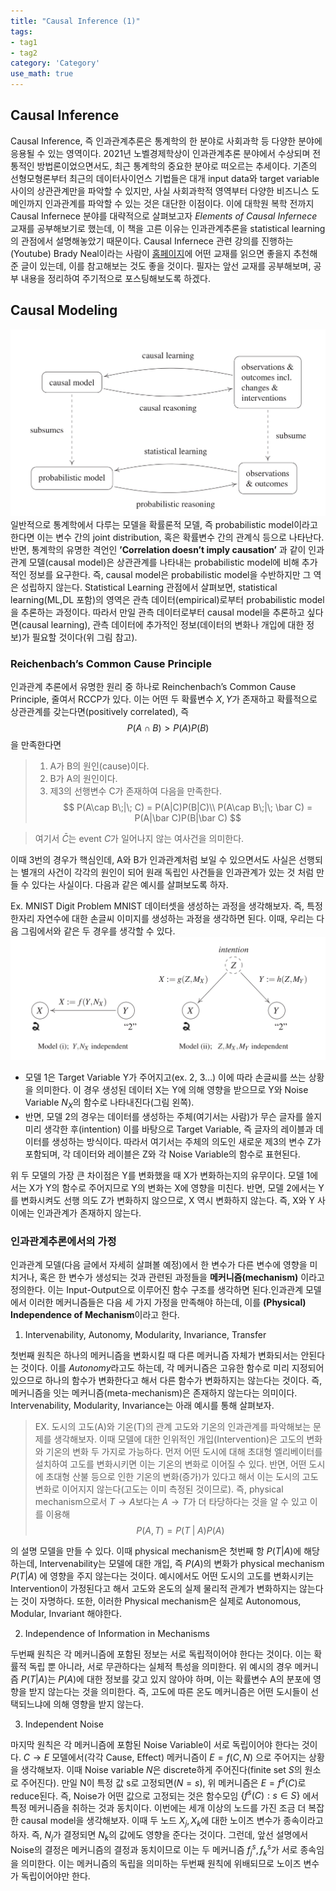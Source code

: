 ```yaml
---
title: "Causal Inference (1)"
tags:
- tag1
- tag2
category: 'Category'
use_math: true
---
```

## Causal Inference
Causal Inference, 즉 인과관계추론은 통계학의 한 분야로 사회과학 등 다양한 분야에 응용될 수 있는 영역이다. 2021년 노벨경제학상이 인과관계추론 분야에서 수상되며 전통적인 방법론이었으면서도, 최근 통계학의 중요한 분야로 떠오르는 추세이다. 기존의 선형모형론부터 최근의 데이터사이언스 기법들은 대개 input data와 target variable 사이의 상관관계만을 파악할 수 있지만, 사실 사회과학적 영역부터 다양한 비즈니스 도메인까지 인과관계를 파악할 수 있는 것은 대단한 이점이다. 이에 대학원 복학 전까지 Causal Infernece 분야를 대략적으로 살펴보고자 *Elements of Causal Infernece* 교재를 공부해보기로 했는데, 이 책을 고른 이유는 인과관계추론을 statistical learning의 관점에서 설명해놓았기 때문이다. Causal Infernece 관련 강의를 진행하는(Youtube) Brady Neal이라는 사람이 [홈페이지](https://www.bradyneal.com/which-causal-inference-book)에 어떤 교재를 읽으면 좋을지 추천해준 글이 있는데, 이를 참고해보는 것도 좋을 것이다. 필자는 앞선 교재를 공부해보며, 공부 내용을 정리하여 주기적으로 포스팅해보도록 하겠다.

## Causal Modeling
![](assets/16540495903604.jpg)
일반적으로 통계학에서 다루는 모델을 확률론적 모델, 즉 probabilistic model이라고 한다면 이는 변수 간의 joint distribution, 혹은 확률변수 간의 관계식 등으로 나타난다. 반면, 통계학의 유명한 격언인 **’Correlation doesn’t imply causation’** 과 같이 인과관계 모델(causal model)은 상관관계를 나타내는 probabilistic model에 비해 추가적인 정보를 요구한다. 즉, causal model은 probabilistic model을 수반하지만 그 역은 성립하지 않는다.
Statistical Learning 관점에서 살펴보면, statistical learning(ML,DL 포함)의 영역은 관측 데이터(empirical)로부터 probabilistic model을 추론하는 과정이다. 따라서 만일 관측 데이터로부터 causal model을 추론하고 싶다면(causal learning), 관측 데이터에 추가적인 정보(데이터의 변화나 개입에 대한 정보)가 필요할 것이다(위 그림 참고).

### Reichenbach’s Common Cause Principle
인과관계 추론에서 유명한 원리 중 하나로 Reinchenbach’s Common Cause Principle, 줄여서 RCCP가 있다. 이는 어떤 두 확률변수 $X, Y$가 존재하고 확률적으로 상관관계를 갖는다면(positively correlated), 즉
$$
P(A\cap B)> P(A)P(B)
$$
을 만족한다면
> 1. A가 B의 원인(cause)이다.
> 2. B가 A의 원인이다.
> 3. 제3의 선행변수 C가 존재하여 다음을 만족한다.
>   $$
>   P(A\cap B\;|\; C) = P(A|C)P(B|C)\\
>   P(A\cap B\;|\; \bar C) = P(A|\bar C)P(B|\bar C)
>   $$

> 여기서 $\bar C$는 event $C$가 일어나지 않는 여사건을 의미한다.

이때 3번의 경우가 핵심인데, A와 B가 인과관계처럼 보일 수 있으면서도 사실은 선행되는 별개의 사건이 각각의 원인이 되어 원래 독립인 사건들을 인과관계가 있는 것 처럼 만들 수 있다는 사실이다. 다음과 같은 예시를 살펴보도록 하자.

Ex. MNIST Digit Problem
MNIST 데이터셋을 생성하는 과정을 생각해보자. 즉, 특정 한자리 자연수에 대한 손글씨 이미지를 생성하는 과정을 생각하면 된다. 이때, 우리는 다음 그림에서와 같은 두 경우를 생각할 수 있다.
![](assets/16540710916399.jpg)
* 모델 1은 Target Variable Y가 주어지고(ex. 2, 3…) 이에 따라 손글씨를 쓰는 상황을 의미한다. 이 경우 생성된 데이터 X는 Y에 의해 영향을 받으므로 Y와 Noise Variable $N_X$의 함수로 나타내진다(그림 왼쪽).
* 반면, 모델 2의 경우는 데이터를 생성하는 주체(여기서는 사람)가 무슨 글자를 쓸지 미리 생각한 후(intention) 이를 바탕으로 Target Variable, 즉 글자의 레이블과 데이터를 생성하는 방식이다. 따라서 여기서는 주체의 의도인 새로운 제3의 변수 Z가 포함되며, 각 데이터와 레이블은 Z와 각 Noise Variable의 함수로 표현된다.

위 두 모델의 가장 큰 차이점은 Y를 변화했을 때 X가 변화하는지의 유무이다. 모델 1에서는 X가 Y의 함수로 주어지므로 Y의 변화는 X에 영향을 미친다. 반면, 모델 2에서는 Y를 변화시켜도 선행 의도 Z가 변화하지 않으므로, X 역시 변화하지 않는다. 즉, X와 Y 사이에는 인과관계가 존재하지 않는다.

### 인과관계추론에서의 가정
인과관계 모델(다음 글에서 자세히 살펴볼 예정)에서 한 변수가 다른 변수에 영향을 미치거나, 혹은 한 변수가 생성되는 것과 관련된 과정들을 **메커니즘(mechanism)** 이라고 정의한다. 이는 Input-Output으로 이루어진 함수 구조를 생각하면 된다.인과관계 모델에서 이러한 메커니즘들은 다음 세 가지 가정을 만족해야 하는데, 이를 **(Physical) Independence of Mechanism**이라고 한다.

1. Intervenability, Autonomy, Modularity, Invariance, Transfer

첫번째 원칙은 하나의 메커니즘을 변화시킬 때 다른 메커니즘 자체가 변화되서는 안된다는 것이다. 이를 *Autonomy*라고도 하는데, 각 메커니즘은 고유한 함수로 미리 지정되어 있으므로 하나의 함수가 변화한다고 해서 다른 함수가 변화하지는 않는다는 것이다. 즉, 메커니즘을 잇는 메커니즘(meta-mechanism)은 존재하지 않는다는 의미이다. Intervenability, Modularity, Invariance는 아래 예시를 통해 살펴보자.

> EX. 도시의 고도(A)와 기온(T)의 관계
> 고도와 기온의 인과관계를 파악해보는 문제를 생각해보자. 이때 모델에 대한 인위적인 개입(Intervention)은 고도의 변화와 기온의 변화 두 가지로 가능하다. 먼저 어떤 도시에 대해 초대형 엘리베이터를 설치하여 고도를 변화시키면 이는 기온의 변화로 이어질 수 있다. 반면, 어떤 도시에 초대형 산불 등으로 인한 기온의 변화(증가)가 있다고 해서 이는 도시의 고도 변화로 이어지지 않는다(고도는 이미 측정된 것이므로). 즉, physical mechanism으로서 $T\rightarrow A$​보다는 $A\rightarrow T$​가 더 타당하다는 것을 알 수 있고 이를 이용해
> $$
> P(A,T) = P(T\;|\;A)P(A)
> $$

의 설명 모델을 만들 수 있다. 이때 physical mechanism은 첫번째 항 $P(T|A)$에 해당하는데, Intervenability는 모델에 대한 개입, 즉 $P(A)$의 변화가 physical mechanism $P(T|A)$ 에 영향을 주지 않는다는 것이다. 예시에서도 어떤 도시의 고도를 변화시키는 Intervention이 가정된다고 해서 고도와 온도의 실제 물리적 관계가 변화하지는 않는다는 것이 자명하다. 또한, 이러한 Physical mechanism은 실제로 Autonomous, Modular, Invariant 해야한다.

2. Independence of Information in Mechanisms

두번째 원칙은 각 메커니즘에 포함된 정보는 서로 독립적이어야 한다는 것이다. 이는 확률적 독립 뿐 아니라, 서로 무관하다는 실체적 특성을 의미한다. 위 예시의 경우 메커니즘 $P(T|A)$는 $P(A)$에 대한 정보를 갖고 있지 않아야 하며, 이는 확률변수 A의 분포에 영향을 받지 않는다는 것을 의미한다. 즉, 고도에 따른 온도 메커니즘은 어떤 도시들이 선택되느냐에 의해 영향을 받지 않는다.

3. Independent Noise

마지막 원칙은 각 메커니즘에 포함된 Noise Variable이 서로 독립이어야 한다는 것이다. $C\to E$ 모델에서(각각 Cause, Effect) 메커니즘이 $E=f(C,N)$ 으로 주어지는 상황을 생각해보자. 이때 Noise variable $N$은 discrete하게 주어진다(finite set $S$의 원소로 주어진다). 만일 N이 특정 값 s로 고정되면($N=s$), 위 메커니즘은 $E=f^s(C)$로 reduce된다. 즉, Noise가 어떤 값으로 고정되는 것은 함수모임 $\{f^s(C):s\in S\}$ 에서 특정 메커니즘을 취하는 것과 동치이다.
이번에는 세개 이상의 노드를 가진 조금 더 복잡한 causal model을 생각해보자. 이때 두 노드 $X_j,X_k$에 대한 노이즈 변수가 종속이라고 하자. 즉, $N_j$가 결정되면 $N_k$의 값에도 영향을 준다는 것이다. 그런데, 앞선 설명에서 Noise의 결정은 메커니즘의 결정과 동치이므로 이는 두 메커니즘 $f_j^s,f_k^s$가 서로 종속임을 의미한다. 이는 메커니즘의 독립을 의미하는 두번째 원칙에 위배되므로 노이즈 변수가 독립이어야만 한다.









